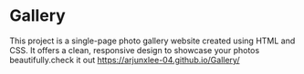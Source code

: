 # Gallery
This project is a single-page photo gallery website created using HTML and CSS. It offers a clean, responsive design to showcase your photos beautifully.check it out https://arjunxlee-04.github.io/Gallery/
